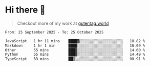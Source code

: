 # Hi there 👋

> Checkout more of my work at [gutentag.world](https://www.gutentag.world)

<!--
**samgutentag/samgutentag** is a ✨ _special_ ✨ repository because its `README.md` (this file) appears on your GitHub profile.

Here are some ideas to get you started:

- 🔭 I’m currently working on ...
- 🌱 I’m currently learning ...
- 👯 I’m looking to collaborate on ...
- 🤔 I’m looking for help with ...
- 💬 Ask me about ...
- 📫 How to reach me: ...
- 😄 Pronouns: ...
- ⚡ Fun fact: ...
-->

<!-- https://github.com/marketplace/actions/profile-readme-development-stats -->
<!--START_SECTION:waka-->

```txt
From: 25 September 2025 - To: 25 October 2025

JavaScript   1 hr 11 mins    ████▓░░░░░░░░░░░░░░░░░░░░   18.82 %
Markdown     1 hr 1 min      ████░░░░░░░░░░░░░░░░░░░░░   16.09 %
Other        55 mins         ███▓░░░░░░░░░░░░░░░░░░░░░   14.60 %
Python       55 mins         ███▓░░░░░░░░░░░░░░░░░░░░░   14.49 %
TypeScript   33 mins         ██▒░░░░░░░░░░░░░░░░░░░░░░   08.91 %
```

<!--END_SECTION:waka-->
